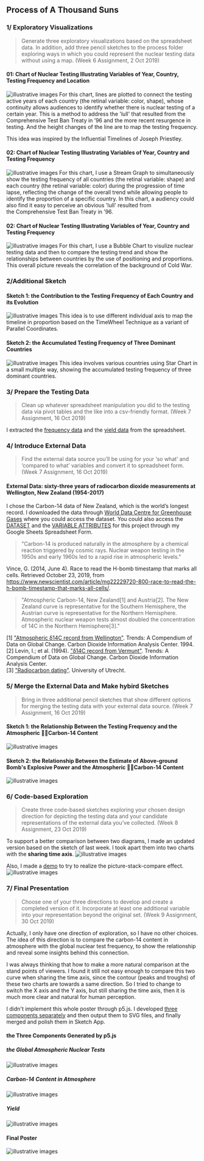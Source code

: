 ## Process of A Thousand Suns
### 1/ Exploratory Visualizations
> Generate three exploratory visualizations based on the spreadsheet data. In addition, add three pencil sketches to the process folder exploring ways in which you could represent the nuclear testing data without using a map. (Week 6 Assignment, 2 Oct 2019)

#### 01: Chart of Nuclear Testing Illustrating Variables of Year, Country, Testing Frequency and Location
![illustrative images](./1_Timelines.jpg)
For this chart, lines are plotted to connect the testing active years of each country (the retinal variable: color, shape), whose continuity allows audiences to identify whether there is nuclear testing of a certain year. This is a method to address the 'lull' that resulted from the Comprehensive Test Ban Treaty in ’96 and the more recent resurgence in testing. And the height changes of the line are to map the testing frequency.

This idea was inspired by the Influential Timelines of Joseph Priestley.

#### 02: Chart of Nuclear Testing Illustrating Variables of Year, Country and Testing Frequency
![illustrative images](./2_ThemeRiver.jpg)
For this chart, I use a Stream Graph to simultaneously show the testing frequency of all countries (the retinal variable: shape) and each country (the retinal variable: color) during the progression of time lapse, reflecting the change of the overall trend while allowing people to identify the proportion of a specific country. In this chart, a audiency could also find it easy to perceive an obvious 'lull' resulted from the Comprehensive Test Ban Treaty in ’96.

#### 02: Chart of Nuclear Testing Illustrating Variables of Year, Country and Testing Frequency
![illustrative images](./3_BubbleChart.jpg)
For this chart, I use a Bubble Chart to visulize nuclear testing data and then to compare the testing trend and show the relationships between countries by the use of positioning and proportions. This overall picture reveals the correlation of the background of Cold War.

### 2/Additional Sketch
#### Sketch 1: the Contribution to the Testing Frequency of Each Country and its Evolution
![illustrative images](./Sketch1.jpeg)
This idea is to use different individual axis to map the timeline in proportion based on the TimeWheel Technique as a variant of Parallel Coordinates.

#### Sketch 2: the Accumulated Testing Frequency of Three Dominant Countries
![illustrative images](./SKetch2.jpeg)
This idea involves various countries using Star Chart in a small multiple way, showing the accumulated testing frequency of three dominant countries.

### 3/ Prepare the Testing Data
> Clean up whatever spreadsheet manipulation you did to the testing data via pivot tables and the like into a csv-friendly format. (Week 7 Assignment, 16 Oct 2019)

I extracted the [frequency data](https://github.com/gitacoco/dvia-2019/blob/master/2.mapping-quantities/project/data/all-frequency.csv) and the [yield data](https://github.com/gitacoco/dvia-2019/blob/master/2.mapping-quantities/project/data/yieldsbyyear.csv) from the spreadsheet.

### 4/ Introduce External Data
> Find the external data source you’ll be using for your ‘so what’ and ‘compared to what’ variables and convert it to spreadsheet form. (Week 7 Assignment, 16 Oct 2019)

#### External Data: sixty-three years of radiocarbon dioxide measurements at Wellington, New Zealand (1954-2017)
I chose the Carbon-14 data of New Zealand, which is the world’s longest record. I downloaded the data through [World Data Centre for Greenhouse Gases](https://gaw.kishou.go.jp/search) where you could access the dataset. You could also access the [DATASET](https://docs.google.com/spreadsheets/d/e/2PACX-1vR9YwmsYN-sKPuY03hTzqzvdE6TbmHnMo1rUF8z_-T27T_EepPJryzY4S8iEmzLswMhXLGiqJG6Qy_k/pubhtml?gid=574694187&single=true) and the [VARIABLE ATTRIBUTES](https://docs.google.com/spreadsheets/d/e/2PACX-1vR9YwmsYN-sKPuY03hTzqzvdE6TbmHnMo1rUF8z_-T27T_EepPJryzY4S8iEmzLswMhXLGiqJG6Qy_k/pubhtml?gid=910863073&single=true) for this project through my Google Sheets Spreadsheet Form.  

> "Carbon-14 is produced naturally in the atmosphere by a chemical reaction triggered by cosmic rays. Nuclear weapon testing in the 1950s and early 1960s led to a rapid rise in atmospheric levels."  

Vince, G. (2014, June 4). Race to read the H-bomb timestamp that marks all cells. Retrieved October 23, 2019, from https://www.newscientist.com/article/mg22229720-800-race-to-read-the-h-bomb-timestamp-that-marks-all-cells/.

> "Atmospheric Carbon-14, New Zealand[1] and Austria[2]. The New Zealand curve is representative for the Southern Hemisphere, the Austrian curve is representative for the Northern Hemisphere. Atmospheric nuclear weapon tests almost doubled the concentration of 14C in the Northern Hemisphere[3]."  

[1] ["Atmospheric δ14C record from Wellington"](http://cdiac.esd.ornl.gov/trends/co2/welling.html). Trends: A Compendium of Data on Global Change. Carbon Dioxide Information Analysis Center. 1994. 
[2] Levin, I.; et al. (1994). ["δ14C record from Vermunt"](https://cdiac.ess-dive.lbl.gov/trends/co2/cent-verm.html). Trends: A Compendium of Data on Global Change. Carbon Dioxide Information Analysis Center.  
[3] ["Radiocarbon dating"](http://web.science.uu.nl/AMS/Radiocarbon.htm). University of Utrecht.  

### 5/ Merge the External Data and Make hybird Sketches

> Bring in three additional pencil sketches that show different options for merging the testing data with your external data source. (Week 7 Assignment, 16 Oct 2019)

#### Sketch 1: the Relationship Between the Testing Frequency and the Atmospheric 􏰈􏰈Carbon-14 Content
![illustrative images](./1_MergingDataSketch.jpg)

#### Sketch 2: the Relationship Between the Estimate of Above-ground Bomb's Explosive Power and the Atmospheric 􏰈􏰈Carbon-14 Content
![illustrative images](./2_MergingDataSketch.jpg)

### 6/ Code-based Exploration

> Create three code-based sketches exploring your chosen design direction for depicting the testing data and your candidate representations of the external data you’ve collected. (Week 8 Assignment, 23 Oct 2019)

To support a better comparison between two diagrams, I made an updated version based on the sketch of last week. I took apart them into two charts with the **sharing time axis**.
![illustrative images](./bombcurve_update.jpg)

Also, I made a [demo](./jquery-image-stack-compare) to try to realize the picture-stack-compare effect.
![illustrative images](image_stack_compare.png)

### 7/ Final Presentation
> Choose one of your three directions to develop and create a completed version of it. Incorporate at least one additional variable into your representation beyond the original set. (Week 9 Assignment, 30 Oct 2019)

Actually, I only have one direction of exploration, so I have no other choices. The idea of this direction is to compare the carbon-14 content in atmosphere with the global nuclear test frequency, to show the relationship and reveal some insights behind this connection.

I was always thinking that how to make a more natural comparison at the stand points of viewers. I found it still not easy enough to compare this two curve when sharing the time axis, since the contour (peaks and troughs) of these two charts are towards a same direction. So I tried to change to switch the X axis and the Y axis, but still sharing the time axis, then it is much more clear and natural for human perception.

I didn't implement this whole poster through p5.js. I developed [three components separately](https://github.com/gitacoco/dvia-2019/tree/master/2.mapping-quantities/project) and then output them to SVG files, and finally merged and polish them in Sketch App. 

#### the Three Components Generated by p5.js
##### the Global Atmospheric Nuclear Tests
![illustrative images](https://github.com/gitacoco/dvia-2019/blob/master/2.mapping-quantities/project/svg/final_component_tests.svg)
##### Carbon-14 Content in Atmosphere
![illustrative images](https://github.com/gitacoco/dvia-2019/blob/master/2.mapping-quantities/project/svg/final_component_carbon.svg)
##### Yield
![illustrative images](https://github.com/gitacoco/dvia-2019/blob/master/2.mapping-quantities/project/svg/final_component_yields.svg)

#### Final Poster
![illustrative images](./final_poster.jpg)
